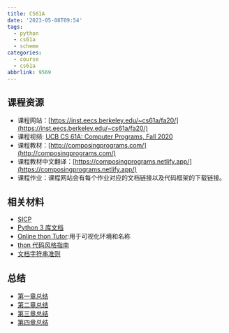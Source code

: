 ```yaml
---
title: CS61A
date: '2023-05-08T09:54'
tags:
  - python
  - cs61a
  - scheme
categories:
  - course
  - cs61a
abbrlink: 9569
---
```



## 课程资源

-   课程网站：[https://inst.eecs.berkeley.edu/~cs61a/fa20/](https://inst.eecs.berkeley.edu/~cs61a/fa20/)
-   课程视频: [UCB CS 61A: Computer Programs, Fall 2020](https://www.bilibili.com/video/BV1s3411G7yM/?spm_id_from=333.337.search-card.all.click&vd_source=196e9da8ee49a7879635d5a22229e6b3)
-   课程教材：[http://composingprograms.com/](http://composingprograms.com/)
-   课程教材中文翻译：[https://composingprograms.netlify.app/](https://composingprograms.netlify.app/)
-   课程作业：课程网站会有每个作业对应的文档链接以及代码框架的下载链接。

## 相关材料

- [SICP](http://mitpress.mit.edu/sicp)
- [Python 3 库文档](http://docs.python.org/py3k/library/index.html)
- [Online thon Tutor](http://composingprograms.com/tutor.html):用于可视化环境和名称
- [thon 代码风格指南](http://www.thon.org/dev/peps/pep-0008)
- [文档字符串准则](http://www.python.org/dev/peps/pep-0257/)

## 总结

- [第一章总结](10290.html)
- [第二章总结](45049.html)
- [第三章总结](2018.html)
- [第四章总结](7963.html)